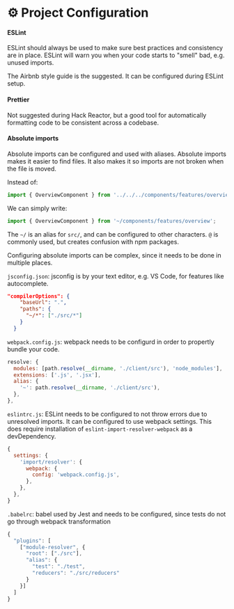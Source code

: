 # ⚙️ Project Configuration

#### ESLint

ESLint should always be used to make sure best practices and consistency are in place. ESLint will warn you when your code starts to "smell" bad, e.g. unused imports.

The Airbnb style guide is the suggested. It can be configured during ESLint setup.

#### Prettier

Not suggested during Hack Reactor, but a good tool for automatically formatting code to be consistent across a codebase.

#### Absolute imports

Absolute imports can be configured and used with aliases. Absolute imports makes it easier to find files. It also makes it so imports are not broken when the file is moved.

Instead of:

```javascript
import { OverviewComponent } from '../../../components/features/overview';
```

We can simply write:
``` javascript
import { OverviewComponent } from '~/components/features/overview';
```

The `~/` is an alias for `src/`, and can be configured to other characters. `@` is commonly used, but creates confusion with npm packages.

Configuring absolute imports can be complex, since it needs to be done in multiple places.

`jsconfig.json`: jsconfig is by your text editor, e.g. VS Code, for features like autocomplete.
```json
"compilerOptions": {
    "baseUrl": ".",
    "paths": {
      "~/*": ["./src/*"]
    }
  }
```

`webpack.config.js`: webpack needs to be configurd in order to propertly bundle your code.

```javascript
resolve: {
  modules: [path.resolve(__dirname, './client/src'), 'node_modules'],
  extensions: ['.js', '.jsx'],
  alias: {
    '~': path.resolve(__dirname, './client/src'),
  },
},
```

`eslintrc.js`: ESLint needs to be configured to not throw errors due to unresolved imports. It can be configured to use webpack settings. This does require installation of `eslint-import-resolver-webpack`  as a devDependency.

```javascript
{
  settings: {
    'import/resolver': {
      webpack: {
        config: 'webpack.config.js',
      },
    },
  },
}
```

`.babelrc`: babel used by Jest and needs to be configured, since tests do not go through webpack transformation
```javascript
{
  "plugins": [
    ["module-resolver", {
      "root": ["./src"],
      "alias": {
        "test": "./test",
        "reducers": "./src/reducers"
      }
    }]
  ]
}
```
